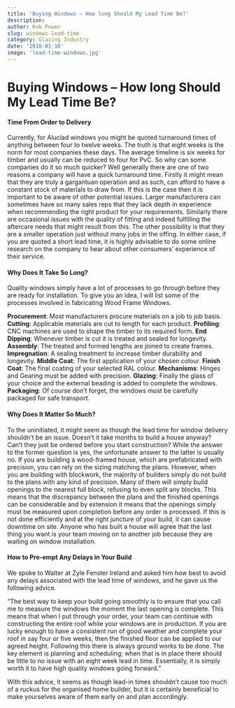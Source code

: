 ```yaml
---
title: 'Buying Windows – How long Should My Lead Time Be?'
description: 
author: Rob Power
slug: windows-lead-time
category: Glazing Industry
date: '2018-01-18'
image: 'lead-time-windows.jpg'
---
```


# Buying Windows – How long Should My Lead Time Be?
####  Time From Order to Delivery

Currently, for Aluclad windows you might be quoted turnaround times of anything between four to twelve weeks. The truth is that eight weeks is the norm for most companies these days. The average timeline is six weeks for timber and usually can be reduced to four for PvC. So why can some companies do it so much quicker? Well generally there are one of two reasons a company will have a quick turnaround time. Firstly it might mean that they are truly a gargantuan operation and as such, can afford to have a constant stock of materials to draw from. If this is the case then it is important to be aware of other potential issues. Larger manufacturers can sometimes have so many sales reps that they lack depth in experience when recommending the right product for your requirements. Similarly there are occasional issues with the quality of fitting and indeed fulfilling the aftercare needs that might result from this. The other possibility is that they are a smaller operation just without many jobs in the offing. In either case, if you are quoted a short lead time, it is highly advisable to do some online research on the company to hear about other consumers’ experience of their service.
#### Why Does It Take So Long?
Quality windows simply have a lot of processes to go through before they are ready for installation. To give you an idea, I will list some of the processes involved in fabricating Wood Frame Windows.

**Procurement**: Most manufacturers procure materials on a job to job basis.
**Cutting**: Applicable materials are cut to length for each product.
**Profiling**: CNC machines are used to shape the timber to its required form.
**End Dipping**: Whenever timber is cut it is treated and sealed for longevity.
**Assembly**: The treated and formed lengths are joined to create frames.
**Impregnation**: A sealing treatment to increase timber durability and longevity.
**Middle Coat**: The first application of your chosen colour.
**Finish Coat**: The final coating of your selected RAL colour.
**Mechanisms**: Hinges and Gearing must be added with precision.
**Glazing**: Finally the glass of your choice and the external beading is added to complete the windows.
**Packaging**: Of course don’t forget, the windows must be carefully packaged for safe transport.
#### Why Does It Matter So Much?
To the uninitiated, it might seem as though the lead time for window delivery shouldn’t be an issue. Doesn’t it take months to build a house anyway? Can’t they just be ordered before you start construction? While the answer to the former question is yes, the unfortunate answer to the latter is usually no. If you are building a wood-framed house, which are prefabricated with precision, you can rely on the sizing matching the plans. However, when you are building with blockwork, the majority of builders simply do not build to the plans with any kind of precision. Many of them will simply build openings to the nearest full block, refusing to even split any blocks. This means that the discrepancy between the plans and the finished openings can be considerable and by extension it means that the openings simply must be measured upon completion before any order is processed. If this is not done efficiently and at the right juncture of your build, it can cause downtime on site. Anyone who has built a house will agree that the last thing you want is your team moving on to another job because they are waiting on window installation.
#### How to Pre-empt Any Delays in Your Build
We spoke to Walter at Zyle Fenster Ireland and asked him how best to avoid any delays associated with the lead time of windows, and he gave us the following advice.

“The best way to keep your build going smoothly is to ensure that you call me to measure the windows the moment the last opening is complete. This means that when I put through your order, your team can continue with constructing the entire roof while your windows are in production. If you are lucky enough to have a consistent run of good weather and complete your roof in say four or five weeks, then the finished floor can be applied to our agreed height. Following this there is always ground works to be done. The key element is planning and scheduling; when that is in place there should be little to no issue with an eight week lead in time. Essentially, it is simply worth it to have high quality windows going forward.”

With this advice, it seems as though lead-in times shouldn’t cause too much of a ruckus for the organised home builder, but it is certainly beneficial to make yourselves aware of them early on and plan accordingly.
